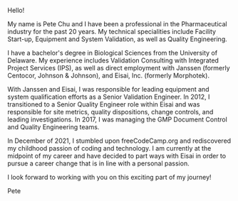 Hello!

My name is Pete Chu and I have been a professional in the Pharmaceutical industry for the past 20 years. My technical specialities include Facility Start-up, Equipment and System Validation, as well as Quality Engineering.

I have a bachelor's degree in Biological Sciences from the University of Delaware. My experience includes Validation Consulting with Integrated Project Services (IPS), as well as direct employment with Janssen (formerly Centocor, Johnson & Johnson), and Eisai, Inc. (formerly Morphotek).

With Janssen and Eisai, I was responsible for leading equipment and system qualification efforts as a Senior Validation Engineer. In 2012, I transitioned to a Senior Quality Engineer role within Eisai and was responsible for site metrics, quality dispositions, change controls, and leading investigations. In 2017, I was managing the GMP Document Control and Quality Engineering teams.

In December of 2021, I stumbled upon freeCodeCamp.org and rediscovered my childhood passion of coding and technology. I am currently at the midpoint of my career and have decided to part ways with Eisai in order to pursue a career change that is in line with a personal passion.

I look forward to working with you on this exciting part of my journey!

Pete

<!---
CodeTrackLift/CodeTrackLift is a ✨ special ✨ repository because its `README.md` (this file) appears on your GitHub profile.
You can click the Preview link to take a look at your changes.
--->
